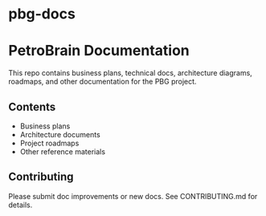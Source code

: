 # pbg-docs
# PetroBrain Documentation

This repo contains business plans, technical docs, architecture diagrams, roadmaps, and other documentation for the PBG project.

## Contents

- Business plans
- Architecture documents
- Project roadmaps
- Other reference materials

## Contributing

Please submit doc improvements or new docs. See CONTRIBUTING.md for details.

